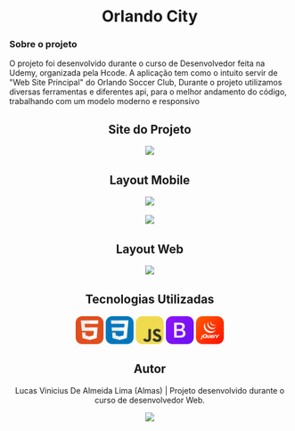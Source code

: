 <h1 align='center'>Orlando City</h1>

### Sobre o projeto

O projeto foi desenvolvido durante o curso de Desenvolvedor feita na Udemy, organizada pela Hcode.
A aplicação tem como o intuito servir de "Web Site Principal" do Orlando Soccer Club, Durante o projeto utilizamos diversas ferramentas e diferentes api, para o melhor andamento do código, trabalhando com um modelo moderno e responsivo

<h2 align='center'>Site do Projeto</h2>
<div align='center'>
  <a href="https://projeto-orlando.netlify.app" target="_blank"><img src="https://camo.githubusercontent.com/8bc14943fdb3467c9c8ab64e8bcf1308f676037b22703494cee54d8c02c8157e/68747470733a2f2f63646e2e6e65746c6966792e636f6d2f313565636635396235396339643034623838303937633662356432633765386137643133303264302f31623664362f696d672f70726573732f6c6f676f732f66756c6c2d6c6f676f2d6c696768742e737667" ></a>
</div>

<h2 align='center'>Layout Mobile</h2>
<p align="center"><img src="https://github.com/AlmasBrightSky/Assets/blob/Main/Assets/Orlando%20City%20Menu.mobile.fw.png"/></p>
<p align="center"><img src="https://github.com/AlmasBrightSky/Assets/blob/Main/Assets/Orlando%20City.mobile.fw.png"/></p>


<h2 align='center'>Layout Web</h2>
<p align="center"><img src="https://github.com/AlmasBrightSky/Assets/blob/Main/Assets/Orlando%20City.fw.png"/></p>

<h2 align='center'>Tecnologias Utilizadas</h2>
<div align='center'>
  <img width="50px" height="50px" src="https://github.com/tandpfun/skill-icons/blob/main/icons/HTML.svg"/>
  <img width="50px" height="50px" src="https://github.com/tandpfun/skill-icons/blob/main/icons/CSS.svg"/>
  <img width="50px" height="50px" src="https://github.com/tandpfun/skill-icons/blob/main/icons/JavaScript.svg"/>
  <img width="50px" height="50px" src="https://github.com/tandpfun/skill-icons/blob/main/icons/Bootstrap.svg"/>
  <img width="50px" height="50px" src="https://github.com/tandpfun/skill-icons/blob/main/icons/JQuery.svg"/>
</div>

<h2 align='center'>Autor</h2>
<p align='center'>Lucas Vinicius De Almeida Lima (Almas) | Projeto desenvolvido durante o curso de desenvolvedor Web.</p>

<div align='center'>
  <a href="https://www.linkedin.com/in/lucas-almeida-52b64522b" target="_blank"><img src="https://img.shields.io/badge/LinkedIn-0077B5?style=for-the-badge&logo=linkedin&logoColor=white" target="_blank"></a>
</div>


